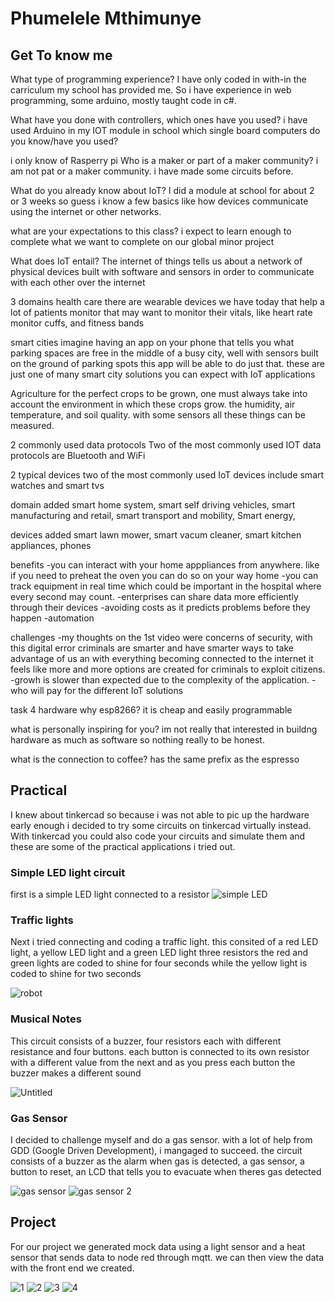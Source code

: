 # Phumelele Mthimunye

## Get To know me
What type of programming experience?
I have only coded in with-in the carriculum my school has provided me. So i have 
experience in web programming, some arduino, mostly taught code in c#.

What have you done with controllers, which ones have you used?
i have used Arduino in my IOT module in school
which single board computers do you know/have you used? 

i only know of Rasperry pi
Who is a maker or part of a maker community?
i am not pat or a maker community. i have made some circuits before.

What do you already know about IoT?
I did a module at school for about 2 or 3 weeks so guess i know a few basics like
how devices communicate using the internet or other networks.

what are your expectations to this class?
i expect to learn enough to complete what we want to complete on our global 
minor project

What does IoT entail?
The internet of things tells us about a network of physical devices built with 
software and sensors in order to communicate with each other over the internet

3 domains
health care
there are wearable devices we have today that help a lot of patients monitor that
may want to monitor their vitals, like heart rate monitor cuffs, and fitness bands

smart cities
imagine having an app on your phone that tells you what parking spaces are free 
in the middle of a busy city, well with sensors built on the ground of parking
spots this app will be able to do just that. these are just one of many smart city 
solutions you can expect with IoT applications

Agriculture
for the perfect crops to be grown, one must always take into account the 
environment in which these crops grow. the humidity, air temperature, and soil 
quality. with some sensors all these things can be measured.


2 commonly used data protocols 
Two of the most commonly used IOT data protocols are Bluetooth and WiFi

2 typical devices
two of the most commonly used IoT devices include smart watches and smart tvs

domain added
smart home system, smart self driving vehicles, smart manufacturing and retail, 
smart transport and mobility, Smart energy,

devices added
smart lawn mower, smart vacum cleaner, smart kitchen appliances, phones

benefits
-you can interact with your home apppliances from anywhere. like if you need to 
preheat the oven you can do so on your way home
-you can track equipment in real time which could be important in the hospital
where every second may count.
-enterprises can share data more efficiently through their devices
-avoiding costs as it predicts problems before they happen
-automation

challenges
-my thoughts on the 1st video were concerns of security, with this digital error
criminals are smarter and have smarter ways to take advantage of us an with 
everything becoming connected to the internet it feels like more and more 
options are created for criminals to exploit citizens.
-growh is slower than expected due to the complexity of the application.
-who will pay for the different IoT solutions

task 4 hardware
why esp8266?
it is cheap and easily programmable

what is personally inspiring for you?
im not really that interested in buildng hardware as much as software so nothing
really to be honest.

what is the connection to coffee?
has the same prefix as the espresso

## Practical

I knew about tinkercad so because i was not able to pic up the hardware early enough 
i decided to try some circuits on tinkercad virtually instead. With tinkercad you 
could also code your circuits and simulate them and these are some of the practical 
applications i tried out.

### Simple LED light circuit
first is a simple LED light connected to a resistor
![simple LED](https://user-images.githubusercontent.com/72005928/151412808-4cf28b77-539d-442a-a842-f66827d1d6d9.png)

### Traffic lights
Next i tried connecting and coding a traffic light. this consited of a red LED light,
a yellow LED light and a green LED light three resistors the red and green lights are
coded to shine for four seconds while the yellow light is coded to shine for two seconds

![robot](https://user-images.githubusercontent.com/72005928/151412803-6fb712f2-2bcc-4645-9642-5131265aebf8.png)

### Musical Notes
This circuit consists of a buzzer, four resistors each with different resistance and 
four buttons. each button is connected to its own resistor with a different value from 
the next and as you press each button the buzzer makes a different sound

![Untitled](https://user-images.githubusercontent.com/72005928/151412809-9b97e7ff-b8a5-474e-bb3b-0d769923f8da.png)

### Gas Sensor 
I decided to challenge myself and do a gas sensor. with a lot of help from GDD (Google 
Driven Development), i mangaged to succeed. the circuit consists of a buzzer as the alarm
when gas is detected, a gas sensor, a button to reset, an LCD that tells you to evacuate 
when theres gas detected


![gas sensor](https://user-images.githubusercontent.com/72005928/151412825-36c51150-2a37-4a8d-951b-cda41f91d10b.png)
![gas sensor 2](https://user-images.githubusercontent.com/72005928/151412820-b1c14803-9d21-4d25-9cf5-494892939d27.png)

## Project

For our project we generated mock data using a light sensor and a heat sensor that sends data 
to node red through mqtt. we can then view the data with the front end we created.

![1](https://user-images.githubusercontent.com/72005928/151420516-ec15320c-0857-470e-a05f-214c1f034cc1.jpeg)
![2](https://user-images.githubusercontent.com/72005928/151420513-98e6556d-5efd-4c6e-ab58-c6f18a34df2d.jpeg)
![3](https://user-images.githubusercontent.com/72005928/151420498-9ec195c5-e61d-45ba-b5c9-857b16913add.jpeg)
![4](https://user-images.githubusercontent.com/72005928/151420505-2b12b13a-8bbe-4ccd-be42-8d8b47bbc544.jpeg)

